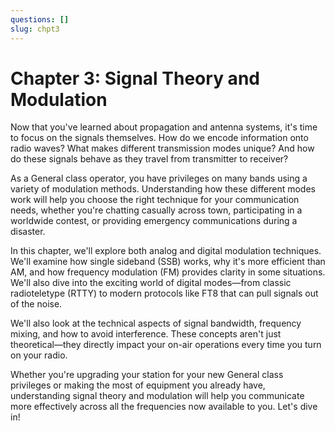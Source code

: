 ```yaml
---
questions: []
slug: chpt3
---
```


# Chapter 3: Signal Theory and Modulation

Now that you've learned about propagation and antenna systems, it's time to focus on the signals themselves. How do we encode information onto radio waves? What makes different transmission modes unique? And how do these signals behave as they travel from transmitter to receiver?

As a General class operator, you have privileges on many bands using a variety of modulation methods. Understanding how these different modes work will help you choose the right technique for your communication needs, whether you're chatting casually across town, participating in a worldwide contest, or providing emergency communications during a disaster.

In this chapter, we'll explore both analog and digital modulation techniques. We'll examine how single sideband (SSB) works, why it's more efficient than AM, and how frequency modulation (FM) provides clarity in some situations. We'll also dive into the exciting world of digital modes—from classic radioteletype (RTTY) to modern protocols like FT8 that can pull signals out of the noise.

We'll also look at the technical aspects of signal bandwidth, frequency mixing, and how to avoid interference. These concepts aren't just theoretical—they directly impact your on-air operations every time you turn on your radio.

Whether you're upgrading your station for your new General class privileges or making the most of equipment you already have, understanding signal theory and modulation will help you communicate more effectively across all the frequencies now available to you. Let's dive in!